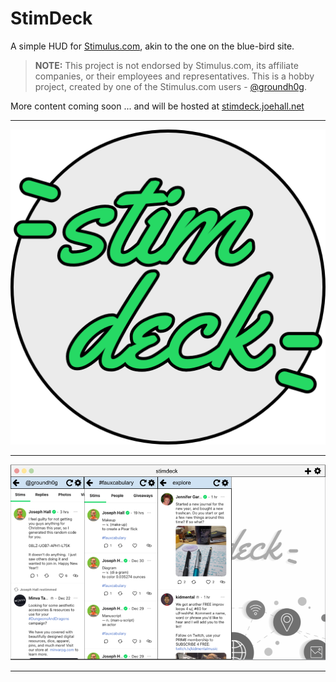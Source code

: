 # StimDeck

A simple HUD for [Stimulus.com](https://www.stimulus.com/), akin to the one on the blue-bird site.

> **NOTE:** This project is not endorsed by Stimulus.com, its affiliate companies, or their employees and representatives. This is a hobby project, created by one of the Stimulus.com users - [@groundh0g](https://www.stimulus.com/groundh0g).

More content coming soon ... and will be hosted at [stimdeck.joehall.net](https://stimdeck.joehall.net/)

---

![icon](./media/icon.png)

---

![prototype](./docs/assets/images/posts/stimdeck-mockup.png)

---
